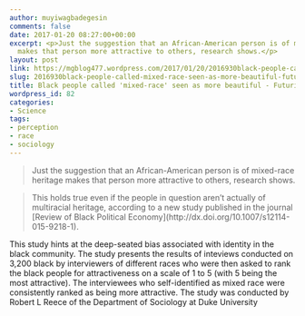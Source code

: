 ```yaml
---
author: muyiwagbadegesin
comments: false
date: 2017-01-20 08:27:00+00:00
excerpt: <p>Just the suggestion that an African-American person is of mixed-race heritage
  makes that person more attractive to others, research shows.</p>
layout: post
link: https://mgblog477.wordpress.com/2017/01/20/2016930black-people-called-mixed-race-seen-as-more-beautiful-futurity/
slug: 2016930black-people-called-mixed-race-seen-as-more-beautiful-futurity
title: Black people called 'mixed-race' seen as more beautiful - Futurity
wordpress_id: 82
categories:
- Science
tags:
- perception
- race
- sociology
---
```


<blockquote>Just the suggestion that an African-American person is of mixed-race heritage makes that person more attractive to others, research shows.  </blockquote>

<blockquote>This holds true even if the people in question aren’t actually of multiracial heritage, according to a new study published in the journal [Review of Black Political Economy](http://dx.doi.org/10.1007/s12114-015-9218-1).</blockquote>

This study hints at the deep-seated bias associated with identity in the black community. The study presents the results of inteviews conducted on 3,200 black by interviewers of different races who were then asked to rank the black people for attractiveness on a scale of 1 to 5 (with 5 being the most attractive). The interviewees who self-identified as mixed race were consistently ranked as being more attractive. The study was conducted by Robert L Reece of the Department of Sociology at Duke University
